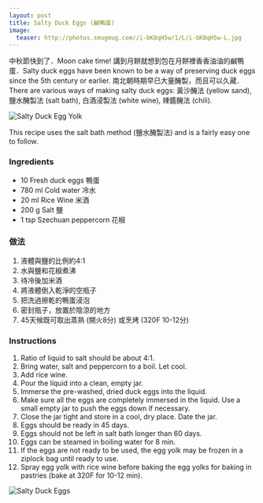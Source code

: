```yaml
---
layout: post
title: Salty Duck Eggs (鹹鴨蛋)
image:
  teaser: http://photos.smugmug.com//i-bK8qH5w/1/L/i-bK8qH5w-L.jpg
---
```


中秋節快到了．Moon cake time! 講到月餅就想到包在月餅裡香香油油的鹹鴨蛋．Salty duck eggs have been known to be a way of preserving duck eggs since the 5th century or earlier. 南北朝時期早已大量醃製，而且可以久藏．There are various ways of making salty duck eggs: 黃沙醃法 (yellow sand), 鹽水醃製法 (salt bath), 白酒浸製法 (white wine), 辣醬醃法 (chili).


![Salty Duck Egg Yolk][1]

This recipe uses the salt bath method (鹽水醃製法) and is a fairly easy one to follow.

### Ingredients
- 10 Fresh duck eggs 鴨蛋
- 780 ml Cold water 冷水
- 20 ml Rice Wine 米酒
- 200 g Salt 鹽
- 1 tsp Szechuan peppercorn 花椒

### 做法
1. 液體與鹽的比例約4:1
1. 水與鹽和花椒煮沸
1. 待冷後加米酒
1. 將液體倒入乾淨的空瓶子
1. 把洗過擦乾的鴨蛋浸泡
1. 密封瓶子，放置於陰涼的地方
1. 45天候既可取出蒸熟 (開火8分) 或烹烤 (320F 10-12分) 

### Instructions
1. Ratio of liquid to salt should be about 4:1.
1. Bring water, salt and peppercorn to a boil. Let cool.
1. Add rice wine.
1. Pour the liquid into a clean, empty jar.
1. Immerse the pre-washed, dried duck eggs into the liquid.
1. Make sure all the eggs are completely immersed in the liquid. Use a small empty jar to push the eggs down if necessary.
1. Close the jar tight and store in a cool, dry place. Date the jar.
1. Eggs should be ready in 45 days.
1. Eggs should not be left in salt bath longer than 60 days.
1. Eggs can be steamed in boiling water for 8 min.
1. If the eggs are not ready to be used, the egg yolk may be frozen in a ziplock bag until ready to use.
1. Spray egg yolk with rice wine before baking the egg yolks for baking in pastries (bake at 320F for 10-12 min).

![Salty Duck Eggs][2]

[1]: http://media.tumblr.com/0da87728c14025b5466409108c2b5204/tumblr_inline_mtb6p0fLt41sn7z7o.jpg
[2]: http://media.tumblr.com/ffc72f6231123fe4f6184c4e5e13ac98/tumblr_inline_mtb6peTNSD1sn7z7o.jpg
